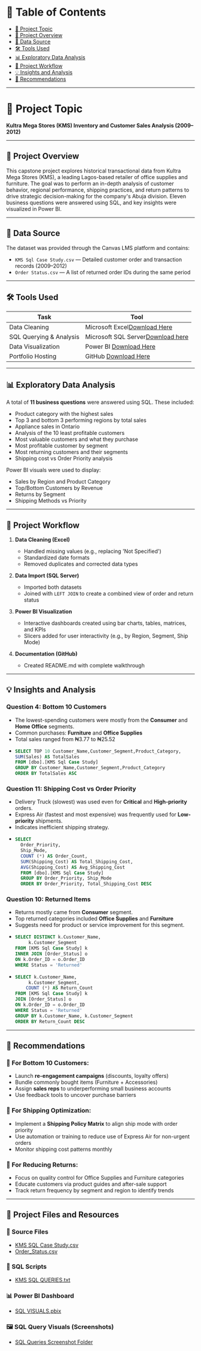 # 📑 Table of Contents

- [📌 Project Topic](#-project-topic)
- [📖 Project Overview](#-project-overview)
- [📂 Data Source](#-data-source)
- [🛠 Tools Used](#-tools-used)
- [📊 Exploratory Data Analysis](#-exploratory-data-analysis)
- [🔄 Project Workflow](#-project-workflow)
- [💡 Insights and Analysis](#-insights-and-analysis)
- [📌 Recommendations](#-recommendations)

---

# 📌 Project Topic

**Kultra Mega Stores (KMS) Inventory and Customer Sales Analysis (2009–2012)**

---

## 📖 Project Overview

This capstone project explores historical transactional data from Kultra Mega Stores (KMS), a leading Lagos-based retailer of office supplies and furniture. The goal was to perform an in-depth analysis of customer behavior, regional performance, shipping practices, and return patterns to drive strategic decision-making for the company's Abuja division. Eleven business questions were answered using SQL, and key insights were visualized in Power BI.

---

## 📂 Data Source

The dataset was provided through the Canvas LMS platform and contains:

- `KMS Sql Case Study.csv` — Detailed customer order and transaction records (2009–2012)
- `Order Status.csv` — A list of returned order IDs during the same period

---

## 🛠 Tools Used

| Task                        | Tool                                    |
|-----------------------------|-----------------------------------------|
| Data Cleaning               | Microsoft Excel[Download Here](https://www.microsoft.com/en-us/microsoft-365/p/excel/CFQ7TTC0HR4R?activetab=pivot:overviewtab)        |
| SQL Querying & Analysis     | Microsoft SQL Server[Download here](https://www.microsoft.com/en-us/sql-server/sql-server-downloads)   |
| Data Visualization          | Power BI    [Download Here](https://go.microsoft.com/fwlink/?LinkId=2240819&clcid=0x409&culture=en-us&country=us)               |
| Portfolio Hosting           | GitHub      [Download Here](https://github.com/)               |

---

## 📊 Exploratory Data Analysis

A total of **11 business questions** were answered using SQL. These included:

- Product category with the highest sales
- Top 3 and bottom 3 performing regions by total sales
- Appliance sales in Ontario
- Analysis of the 10 least profitable customers
- Most valuable customers and what they purchase
- Most profitable customer by segment
- Most returning customers and their segments
- Shipping cost vs Order Priority analysis

Power BI visuals were used to display:

- Sales by Region and Product Category
- Top/Bottom Customers by Revenue
- Returns by Segment
- Shipping Methods vs Priority

---

## 🔄 Project Workflow

1. **Data Cleaning (Excel)**
   - Handled missing values (e.g., replacing 'Not Specified')
   - Standardized date formats
   - Removed duplicates and corrected data types

2. **Data Import (SQL Server)**
   - Imported both datasets
   - Joined with `LEFT JOIN` to create a combined view of order and return status

3. **Power BI Visualization**
   - Interactive dashboards created using bar charts, tables, matrices, and KPIs
   - Slicers added for user interactivity (e.g., by Region, Segment, Ship Mode)

4. **Documentation (GitHub)**
   - Created README.md with complete walkthrough

---

## 💡 Insights and Analysis

### Question 4: Bottom 10 Customers
- The lowest-spending customers were mostly from the **Consumer** and **Home Office** segments.
- Common purchases: **Furniture** and **Office Supplies**
- Total sales ranged from ₦3.77 to ₦25.52
- ``` SQL
  SELECT TOP 10 Customer_Name,Customer_Segment,Product_Category,
  SUM(Sales) AS TotalSales
  FROM [dbo].[KMS Sql Case Study]
  GROUP BY Customer_Name,Customer_Segment,Product_Category
  ORDER BY TotalSales ASC

### Question 11: Shipping Cost vs Order Priority
- Delivery Truck (slowest) was used even for **Critical** and **High-priority** orders.
- Express Air (fastest and most expensive) was frequently used for **Low-priority** shipments.
- Indicates inefficient shipping strategy.
- ``` SQL
  SELECT 
    Order_Priority,
    Ship_Mode,
	COUNT (*) AS Order_Count,
	SUM(Shipping_Cost) AS Total_Shipping_Cost,
	AVG(Shipping_Cost) AS Avg_Shipping_Cost
	FROM [dbo].[KMS Sql Case Study]
	GROUP BY Order_Priority, Ship_Mode
	ORDER BY Order_Priority, Total_Shipping_Cost DESC

### Question 10: Returned Items
- Returns mostly came from **Consumer** segment.
- Top returned categories included **Office Supplies** and **Furniture**
- Suggests need for product or service improvement for this segment.
- ``` SQL
  SELECT DISTINCT k.Customer_Name,
       k.Customer_Segment
  FROM [KMS Sql Case Study] k
  INNER JOIN [Order_Status] o
  ON k.Order_ID = o.Order_ID
  WHERE Status = 'Returned'
- ``` SQL
  SELECT k.Customer_Name,
       k.Customer_Segment,
	  COUNT (*) AS Return_Count
  FROM [KMS Sql Case Study] k
  JOIN [Order_Status] o
  ON k.Order_ID = o.Order_ID
  WHERE Status = 'Returned'
  GROUP BY k.Customer_Name, k.Customer_Segment
  ORDER BY Return_Count DESC
---


## 📌 Recommendations

### 🔹 For Bottom 10 Customers:
- Launch **re-engagement campaigns** (discounts, loyalty offers)
- Bundle commonly bought items (Furniture + Accessories)
- Assign **sales reps** to underperforming small business accounts
- Use feedback tools to uncover purchase barriers

### 🔹 For Shipping Optimization:
- Implement a **Shipping Policy Matrix** to align ship mode with order priority
- Use automation or training to reduce use of Express Air for non-urgent orders
- Monitor shipping cost patterns monthly

### 🔹 For Reducing Returns:
- Focus on quality control for Office Supplies and Furniture categories
- Educate customers via product guides and after-sale support
- Track return frequency by segment and region to identify trends

---

## 📁 Project Files and Resources

### 📄 Source Files
- [KMS SQL Case Study.csv](KMS%20Sql%20Case%20Study.csv)
- [Order_Status.csv](Order_Status.csv)

### 🧾 SQL Scripts
- [KMS SQL QUERIES.txt](KMS%20SQL%20QUERIES.txt)

### 📊 Power BI Dashboard
- [SQL VISUALS.pbix](SQL%20VISUALS.pbix)

### 🖼 SQL Query Visuals (Screenshots)
- [SQL Queries Screenshot Folder](SQL%20Queries%20Screenshot/)


